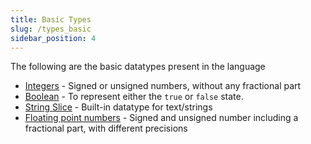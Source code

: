 ```yaml
---
title: Basic Types
slug: /types_basic
sidebar_position: 4
---
```


The following are the basic datatypes present in the language

- [Integers](/types_basic/signed_and_unsigned_integers) - Signed or unsigned numbers, without any fractional part
- [Boolean](types_basic/bool) - To represent either the `true` or `false` state.
- [String Slice](/types_basic/string_slice) - Built-in datatype for text/strings
- [Floating point numbers](/types_basic/floating_point_numbers) - Signed and unsigned number including a fractional part, with different precisions

